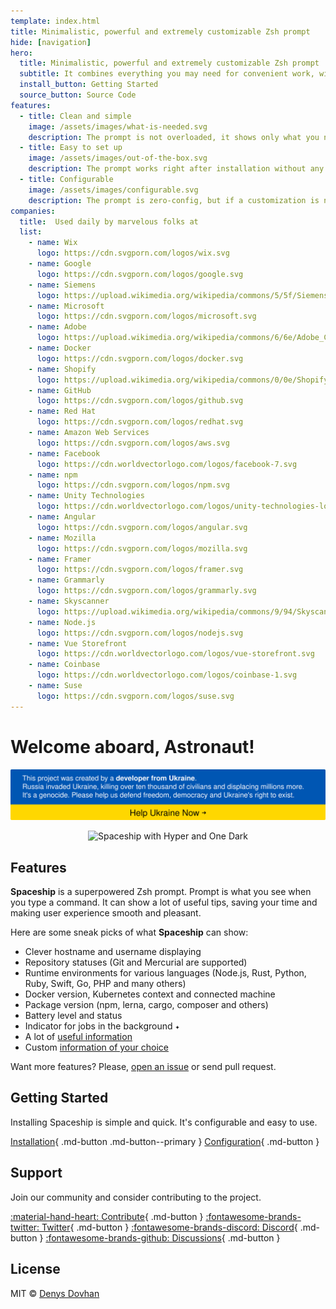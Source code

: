 ```yaml
---
template: index.html
title: Minimalistic, powerful and extremely customizable Zsh prompt
hide: [navigation]
hero:
  title: Minimalistic, powerful and extremely customizable Zsh prompt
  subtitle: It combines everything you may need for convenient work, without unnecessary complications, like a real spaceship.
  install_button: Getting Started
  source_button: Source Code
features:
  - title: Clean and simple
    image: /assets/images/what-is-needed.svg
    description: The prompt is not overloaded, it shows only what you need at the moment (current directory, git branch, etc).
  - title: Easy to set up
    image: /assets/images/out-of-the-box.svg
    description: The prompt works right after installation without any additional configuration. install it and use it.
  - title: Configurable
    image: /assets/images/configurable.svg
    description: The prompt is zero-config, but if a customization is needed, it provides an easy-to-use interface for customization.
companies:
  title:  Used daily by marvelous folks at
  list:
    - name: Wix
      logo: https://cdn.svgporn.com/logos/wix.svg
    - name: Google
      logo: https://cdn.svgporn.com/logos/google.svg
    - name: Siemens
      logo: https://upload.wikimedia.org/wikipedia/commons/5/5f/Siemens-logo.svg
    - name: Microsoft
      logo: https://cdn.svgporn.com/logos/microsoft.svg
    - name: Adobe
      logo: https://upload.wikimedia.org/wikipedia/commons/6/6e/Adobe_Corporate_logo.svg
    - name: Docker
      logo: https://cdn.svgporn.com/logos/docker.svg
    - name: Shopify
      logo: https://upload.wikimedia.org/wikipedia/commons/0/0e/Shopify_logo_2018.svg
    - name: GitHub
      logo: https://cdn.svgporn.com/logos/github.svg
    - name: Red Hat
      logo: https://cdn.svgporn.com/logos/redhat.svg
    - name: Amazon Web Services
      logo: https://cdn.svgporn.com/logos/aws.svg
    - name: Facebook
      logo: https://cdn.worldvectorlogo.com/logos/facebook-7.svg
    - name: npm
      logo: https://cdn.svgporn.com/logos/npm.svg
    - name: Unity Technologies
      logo: https://cdn.worldvectorlogo.com/logos/unity-technologies-logo.svg
    - name: Angular
      logo: https://cdn.svgporn.com/logos/angular.svg
    - name: Mozilla
      logo: https://cdn.svgporn.com/logos/mozilla.svg
    - name: Framer
      logo: https://cdn.svgporn.com/logos/framer.svg
    - name: Grammarly
      logo: https://cdn.svgporn.com/logos/grammarly.svg
    - name: Skyscanner
      logo: https://upload.wikimedia.org/wikipedia/commons/9/94/Skyscanner_Logo_LockupHorizontal_SkyBlue_RGB.svg
    - name: Node.js
      logo: https://cdn.svgporn.com/logos/nodejs.svg
    - name: Vue Storefront
      logo: https://cdn.worldvectorlogo.com/logos/vue-storefront.svg
    - name: Coinbase
      logo: https://cdn.worldvectorlogo.com/logos/coinbase-1.svg
    - name: Suse
      logo: https://cdn.svgporn.com/logos/suse.svg
---
```


# Welcome aboard, Astronaut!

[![SWUbanner](https://raw.githubusercontent.com/vshymanskyy/StandWithUkraine/main/banner-direct-single.svg)](https://stand-with-ukraine.pp.ua)

<p align="center">
  <img alt="Spaceship with Hyper and One Dark" src="https://user-images.githubusercontent.com/10276208/36086434-5de52ace-0ff2-11e8-8299-c67f9ab4e9bd.gif" width="980px">
</p>

## Features

**Spaceship** is a superpowered Zsh prompt. Prompt is what you see when you type a command. It can show a lot of useful tips, saving your time and making user experience smooth and pleasant.

Here are some sneak picks of what **Spaceship** can show:

- Clever hostname and username displaying
- Repository statuses (Git and Mercurial are supported)
- Runtime environments for various languages (Node.js, Rust, Python, Ruby, Swift, Go, PHP and many others)
- Docker version, Kubernetes context and connected machine
- Package version (npm, lerna, cargo, composer and others)
- Battery level and status
- Indicator for jobs in the background `✦`
- A lot of [useful information](/sections)
- Custom [information of your choice](/advanced/creating-section)

Want more features? Please, [open an issue](https://github.com/spaceship-prompt/yspaceship-prompt/issues/new/choose) or send pull request.

## Getting Started

Installing Spaceship is simple and quick. It's configurable and easy to use.

[Installation](/getting-started){ .md-button .md-button--primary }
[Configuration](/config/intro){ .md-button }

## Support

Join our community and consider contributing to the project.

[:material-hand-heart: Contribute](/contribute){ .md-button }
[:fontawesome-brands-twitter: Twitter](https//twitter.com/SpaceshipPrompt){ .md-button }
[:fontawesome-brands-discord: Discord](https://discord.gg/NTQWz8Dyt9){ .md-button }
[:fontawesome-brands-github: Discussions](https://github.com/spaceship-prompt/spaceship-prompt/discussions/){ .md-button }

## License

MIT © [Denys Dovhan](http://denysdovhan.com)

[^1]: The list of companies and projects whose contributors are using Spaceship is assembled based on people who opened an issue or PR to Spaceship's repo and explicitly specified their position at those companies and projects.
